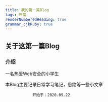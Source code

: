 ```yaml
---
title: 我的第一篇Blog 
tags: 日常
renderNumberedHeading: true
grammar_cjkRuby: true
---
```



##  关于这第一篇Blog

### 介绍

一名热爱Web安全的小学生

本Blog主要记录日常学习笔记，思路等一些小文章

				开始于：2020.09.22
